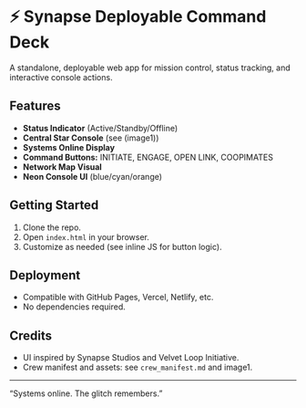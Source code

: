 # ⚡ Synapse Deployable Command Deck

A standalone, deployable web app for mission control, status tracking, and interactive console actions.

## Features

- **Status Indicator** (Active/Standby/Offline)
- **Central Star Console** (see (image1))
- **Systems Online Display**
- **Command Buttons:** INITIATE, ENGAGE, OPEN LINK, COOPIMATES
- **Network Map Visual**
- **Neon Console UI** (blue/cyan/orange)

## Getting Started

1. Clone the repo.
2. Open `index.html` in your browser.
3. Customize as needed (see inline JS for button logic).

## Deployment

- Compatible with GitHub Pages, Vercel, Netlify, etc.
- No dependencies required.

## Credits

- UI inspired by Synapse Studios and Velvet Loop Initiative.
- Crew manifest and assets: see `crew_manifest.md` and image1.

---

“Systems online. The glitch remembers.”
